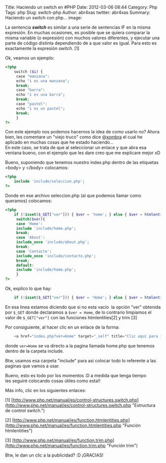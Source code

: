 Title: Haciendo un switch en #PHP
Date: 2012-03-06 08:44
Category: Php
Tags: php
Slug: switch-php
Author: abr4xas
twitter: abr4xas
Summary: Haciendo un switch con php...
image: 

La sentencia ***switch*** es similar a una serie de sentencias IF en la
misma expresión. En muchas ocasiones, es posible que se quiera comparar
la misma variable (o expresión) con muchos valores diferentes, y
ejecutar una parte de código distinta dependiendo de a que valor es
igual. Para esto es exactamente la expresión *switch*. [1]


Ok, veamos un ejemplo:

```php
<?php
    switch ($i) {
     case "manzana":
     echo "i es una manzana";
     break;
     case "barra":
     echo "i es una barra";
     break;
     case "pastel":
     echo "i es un pastel";
     break;
     }
?>
```

Con este ejemplo nos podemos hacernos la idea de como usarlo no? Ahora
bien, les comentare un "viejo truco" como dice
@[xombra](http://twitter.com/xombra "http://twitter.com/xombra") el cual
he aplicado en muchas cosas que he estado haciendo...  
En este caso, se trata de que al seleccionar un enlace y que abra esa
ventana bueno, con el ejemplo que les dare creo que me explicare mejor
xD


Bueno, suponiendo que tenemos nuestro index.php dentro de las etiquetas
\<body\> y \</body\> colocamos:

```php
<?php
    include 'include/seleccion.php';
?>
```

Donde en ese archivo seleccion.php (al que podemos llamar como queramos)
colocamos:

```php
<?php
    if (!isset($_GET["ver"])) { $ver = 'home'; } else { $ver = htmlentities(trim($_GET["ver"])); }
     switch($ver){
     case 'Home':
     include 'include/home.php';
     break;
     case 'About':
     include_once 'include/about.php';
     break;
     case 'Contacto':
     include_once 'include/contacto.php';
     break;
     default:
     include 'include/home.php';
     } 
?>
```

Ok, explico lo que hay:

```php
    if (!isset($_GET["ver"])) { $ver = 'Home'; } else { $ver = htmlentities(trim($_GET["ver"]));
```

En esa linea estamos diciendo que si no esta vacío  la opción "ver"
obtenida por ```$_GET``` donde declaramos a ```$ver = Home```, de lo contrario
limpiamos el valor de ```$_GET["ver"]``` con las funciones htmlentities[2] y
trim [3]

Por consiguiente, al hacer clic en un enlace de la forma:

```php
    <a href="index.php?ver=Home" target="_self" title="Clic aquí para ir directamente a la página XXXX" >Ir a la página XXXXX
```
donde ```ver=Home``` se va directo a la pagina llamada home.php que tenemos
dentro de la carpeta include.

Btw, usamos esa carpeta "include" para asi colocar todo lo
referente a las paginas que vamos a usar.


Bueno, esto es todo por los momentos :D a medida que tenga tiempo
les seguiré colocando cosas útiles como esta!!

Más info, clic en los siguientes enlaces:

[1] [http://www.php.net/manual/es/control-structures.switch.php](http://www.php.net/manual/es/control-structures.switch.php "Estructura de control switch.")

[2] [http://www.php.net/manual/es/function.htmlentities.php](http://www.php.net/manual/es/function.htmlentities.php "Función htmlentities")

[3] [http://www.php.net/manual/es/function.trim.php](http://www.php.net/manual/es/function.trim.php "Función trim")

Btw, le dan un clic a la publicidad? :D ¡GRACIAS!
